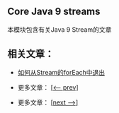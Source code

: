 ## Core Java 9 streams

本模块包含有关Java 9 Stream的文章

## 相关文章：

- [如何从Stream的forEach中退出](docs/如何从Stream的forEach中退出.md)

- 更多文章： [[<-- prev]](../java-9/README.md)
- 更多文章： [[next -->]](../java-9-improvements/README.md)